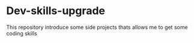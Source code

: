 # Dev-skills-upgrade
This repository introduce some side projects thats allows me to get some coding skills
